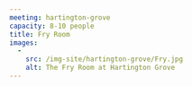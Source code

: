 ```yaml
---
meeting: hartington-grove
capacity: 8-10 people
title: Fry Room
images:
  -
    src: /img-site/hartington-grove/Fry.jpg
    alt: The Fry Room at Hartington Grove
---
```


